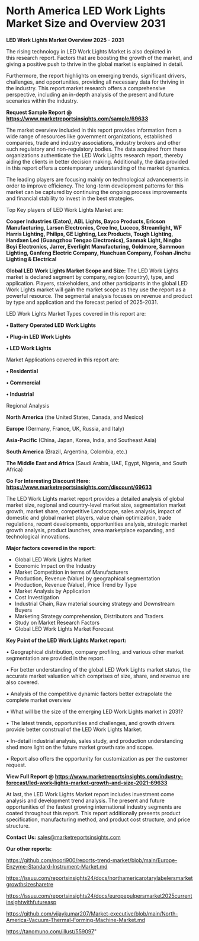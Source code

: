 # North America LED Work Lights Market Size and Overview 2031

<Strong> LED Work Lights Market Overview 2025 - 2031</strong>

The rising technology in LED Work Lights Market is also depicted in this research report. Factors that are boosting the growth of the market, and giving a positive push to thrive in the global market is explained in detail.

Furthermore, the report highlights on emerging trends, significant drivers, challenges, and opportunities, providing all necessary data for thriving in the industry. This report market research offers a comprehensive perspective, including an in-depth analysis of the present and future scenarios within the industry.

<strong>Request Sample Report @ <a href=https://www.marketreportsinsights.com/sample/69633>https://www.marketreportsinsights.com/sample/69633</a></strong>

The market overview included in this report provides information from a wide range of resources like government organizations, established companies, trade and industry associations, industry brokers and other such regulatory and non-regulatory bodies. The data acquired from these organizations authenticate the LED Work Lights research report, thereby aiding the clients in better decision making. Additionally, the data provided in this report offers a contemporary understanding of the market dynamics.

The leading players are focusing mainly on technological advancements in order to improve efficiency. The long-term development patterns for this market can be captured by continuing the ongoing process improvements and financial stability to invest in the best strategies.

Top Key players of LED Work Lights Market are:

<strong>Cooper Industries (Eaton), ABL Lights, Bayco Products, Ericson Manufacturing, Larson Electronics, Cree Inc, Luceco, Streamlight, WF Harris Lighting, Philips, GE Lighting, Lex Products, Tough Lighting, Handxen Led (Guangzhou Tengao Electronics), Sanmak Light, Ningbo Boyi Electronics, Jarrer, Everlight Manufacturing, Goldmore, Sammoon Lighting, Ganfeng Electric Company, Huachuan Company, Foshan Jinchu Lighting & Electrical</strong>

<strong><b>Global LED Work Lights Market Scope and Size:</b></strong>
The LED Work Lights market is declared segment by company, region (country), type, and application. Players, stakeholders, and other participants in the global LED Work Lights market will gain the market scope as they use the report as a powerful resource. The segmental analysis focuses on revenue and product by type and application and the forecast period of 2025-2031.

LED Work Lights Market Types covered in this report are:

<strong>• Battery Operated LED Work Lights

• Plug-in LED Work Lights

• LED Work Lights</strong>

Market Applications covered in this report are:

<strong>• Residential

• Commercial

• Industrial</strong> 

Regional Analysis

<strong>North America</strong> (the United States, Canada, and Mexico)

<strong>Europe</strong> (Germany, France, UK, Russia, and Italy)

<strong>Asia-Pacific</strong> (China, Japan, Korea, India, and Southeast Asia)

<strong>South America</strong> (Brazil, Argentina, Colombia, etc.)

<strong>The Middle East and Africa</strong> (Saudi Arabia, UAE, Egypt, Nigeria, and South Africa)

<strong>Go For Interesting Discount Here: <a href=https://www.marketreportsinsights.com/discount/69633>https://www.marketreportsinsights.com/discount/69633</a></strong>

The LED Work Lights market report provides a detailed analysis of global market size, regional and country-level market size, segmentation market growth, market share, competitive Landscape, sales analysis, impact of domestic and global market players, value chain optimization, trade regulations, recent developments, opportunities analysis, strategic market growth analysis, product launches, area marketplace expanding, and technological innovations.

<strong><b>Major factors covered in the report:</b></strong>
<ul>
  <li>Global LED Work Lights Market </li>
  <li>Economic Impact on the Industry</li>
  <li>Market Competition in terms of Manufacturers</li>
  <li>Production, Revenue (Value) by geographical segmentation</li>
  <li>Production, Revenue (Value), Price Trend by Type</li>
  <li>Market Analysis by Application</li>
  <li>Cost Investigation</li>
  <li>Industrial Chain, Raw material sourcing strategy and Downstream Buyers</li>
  <li>Marketing Strategy comprehension, Distributors and Traders</li>
  <li>Study on Market Research Factors</li>
  <li>Global LED Work Lights Market Forecast</li>
</ul>

<strong><b>Key Point of the LED Work Lights Market report:</b></strong>

• Geographical distribution, company profiling, and various other market segmentation are provided in the report.

• For better understanding of the global LED Work Lights market status, the accurate market valuation which comprises of size, share, and revenue are also covered.

• Analysis of the competitive dynamic factors better extrapolate the complete market overview

• What will be the size of the emerging LED Work Lights market in 2031?

• The latest trends, opportunities and challenges, and growth drivers provide better construal of the LED Work Lights Market.

• In-detail industrial analysis, sales study, and production understanding shed more light on the future market growth rate and scope.

• Report also offers the opportunity for customization as per the customer request.

<strong><b>View Full Report @ <a href=https://www.marketreportsinsights.com/industry-forecast/led-work-lights-market-growth-and-size-2021-69633>https://www.marketreportsinsights.com/industry-forecast/led-work-lights-market-growth-and-size-2021-69633</a></b></strong>


At last, the LED Work Lights Market report includes investment come analysis and development trend analysis. The present and future opportunities of the fastest growing international industry segments are coated throughout this report. This report additionally presents product specification, manufacturing method, and product cost structure, and price structure.

<strong>Contact Us:</strong>
sales@marketreportsinsights.com

<strong>Our other reports:</strong>

<a href=https://github.com/noori900/reports-trend-market/blob/main/Europe-Enzyme-Standard-Instrument-Market.md>https://github.com/noori900/reports-trend-market/blob/main/Europe-Enzyme-Standard-Instrument-Market.md</a>

<a href=https://issuu.com/reportsinsights24/docs/northamericarotarylabelersmarketgrowthsizesharetre>https://issuu.com/reportsinsights24/docs/northamericarotarylabelersmarketgrowthsizesharetre</a>

<a href=https://issuu.com/reportsinsights24/docs/europepulpersmarket2025currentinsightwithfutureasp>https://issuu.com/reportsinsights24/docs/europepulpersmarket2025currentinsightwithfutureasp</a>

<a href=https://github.com/vijaykumar207/Market-executive/blob/main/North-America-Vacuum-Thermal-Forming-Machine-Market.md>https://github.com/vijaykumar207/Market-executive/blob/main/North-America-Vacuum-Thermal-Forming-Machine-Market.md</a>

<a href=https://tanomuno.com/illust/559097>https://tanomuno.com/illust/559097</a>"
